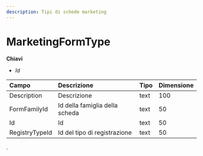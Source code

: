 ```yaml
---
description: Tipi di schede marketing
---
```


# MarketingFormType

**Chiavi**

* _Id_

| Campo | Descrizione | Tipo | Dimensione |
| :--- | :--- | :--- | :--- |
| Description | Descrizione | text | 100 |
| FormFamilyId | Id della famiglia della scheda | text | 50 |
| Id | Id | text | 50 |
| RegistryTypeId | Id del tipo di registrazione | text | 50 |
.
